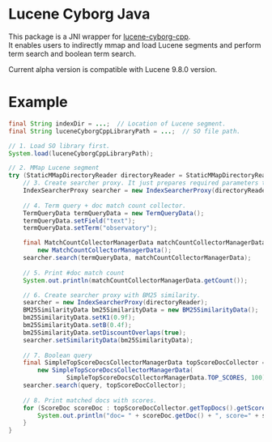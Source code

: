 # Lucene Cyborg Java
This package is a JNI wrapper for [lucene-cyborg-cpp](https://github.com/0ctopus13prime/lucene-cyborg-cpp). <br/>
It enables users to indirectly mmap and load Lucene segments and perform term search and boolean term search.

Current alpha version is compatible with Lucene 9.8.0 version.


# Example
```java
final String indexDir = ...;  // Location of Lucene segment.
final String luceneCyborgCppLibraryPath = ...;  // SO file path.

// 1. Load SO library first.
System.load(luceneCyborgCppLibraryPath);

// 2. MMap Lucene segment
try (StaticMMapDirectoryReader directoryReader = StaticMMapDirectoryReader.open(indexDir)) {
    // 3. Create searcher proxy. It just prepares required parameters to pass.
    IndexSearcherProxy searcher = new IndexSearcherProxy(directoryReader);
    
    // 4. Term query + doc match count collector.
    TermQueryData termQueryData = new TermQueryData();
    termQueryData.setField("text");
    termQueryData.setTerm("observatory");

    final MatchCountCollectorManagerData matchCountCollectorManagerData =
        new MatchCountCollectorManagerData();
    searcher.search(termQueryData, matchCountCollectorManagerData);
    
    // 5. Print #doc match count
    System.out.println(matchCountCollectorManagerData.getCount());

    // 6. Create searcher proxy with BM25 similarity.
    searcher = new IndexSearcherProxy(directoryReader);
    BM25SimilarityData bm25SimilarityData = new BM25SimilarityData();
    bm25SimilarityData.setK1(0.9f);
    bm25SimilarityData.setB(0.4f);
    bm25SimilarityData.setDiscountOverlaps(true);
    searcher.setSimilarityData(bm25SimilarityData);
    
    // 7. Boolean query
    final SimpleTopScoreDocsCollectorManagerData topScoreDocCollector =
        new SimpleTopScoreDocsCollectorManagerData(
                SimpleTopScoreDocsCollectorManagerData.TOP_SCORES, 100);
    searcher.search(query, topScoreDocCollector);
    
    // 8. Print matched docs with scores.
    for (ScoreDoc scoreDoc : topScoreDocCollector.getTopDocs().getScoreDocs()) {
        System.out.println("doc= " + scoreDoc.getDoc() + ", score=" + scoreDoc.getScore()); 
    }
}
```
